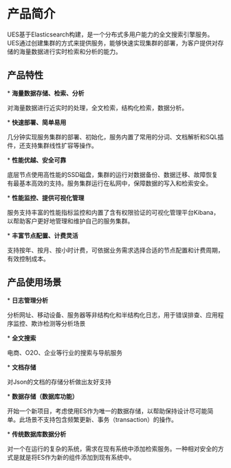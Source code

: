 # 产品简介

UES基于Elasticsearch构建，是一个分布式多用户能力的全文搜索引擎服务。UES通过创建集群的方式来提供服务，能够快速实现集群的部署，为客户提供对存储的海量数据进行实时检索和分析的能力。

## 产品特性

\* **海量数据存储、检索、分析**

对海量数据进行近实时的处理，全文检索，结构化检索，数据分析。

\* **快速部署、简单易用**

几分钟实现服务集群的部署、初始化，服务内置了常用的分词、文档解析和SQL插件，还支持集群线性扩容等操作。

\* **性能优越、安全可靠**

底层节点使用高性能的SSD磁盘，集群的运行对数据备份、数据迁移、故障恢复有最基本高效的支持。服务集群运行在私网中，保障数据的写入和检索安全。

\* **性能监控、提供可视化管理**

服务支持丰富的性能指标监控和内置了含有权限验证的可视化管理平台Kibana，以帮助客户更好地管理和维护自己的服务集群。

\* **丰富节点配置、计费灵活**

支持按年、按月、按小时计费，可依据业务需求选择合适的节点配置和计费周期，有效控制成本。

## 产品使用场景

\* **日志管理分析**

分析网址、移动设备、服务器等非结构化和半结构化日志，用于错误排查、应用程序监控、欺诈检测等分析场景

\* **全文搜索**

电商、O2O、企业等行业的搜索与导航服务

\* **文档存储**

对Json的文档的存储分析做出友好支持

\* **数据存储（数据库功能）**

开始一个新项目，考虑使用ES作为唯一的数据存储，以帮助保持设计尽可能简单。此场景不支持包含频繁更新、事务（transaction）的操作。

\* **传统数据库数据分析**

对一个在运行的复杂的系统，需求在现有系统中添加检索服务。一种相对安全的方式是就是将ES作为新的组件添加到现有系统中。